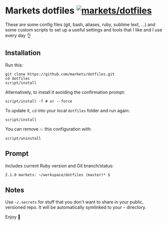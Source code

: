 # Markets dotfiles [![markets/dotfiles](http://img.shields.io/badge/markets-dotfiles-blue.svg)](https://github.com/markets/dotfiles)

These are some config files (git, bash, aliases, ruby, sublime text, ...) and some custom scripts to set up a useful settings and tools that I like and I use every day :ok_hand:

## Installation

Run this:

```
git clone https://github.com/markets/dotfiles.git
cd dotfiles
script/install
```

Alternatively, to install it avoiding the confirmation prompt:

```
script/install -f # or --force
```

To update it, `cd` into your local `dotfiles` folder and run again:

```
script/install
```

You can remove :boom: this configuration with:

```
script/uninstall
```

## Prompt

Includes current Ruby version and Git branch/status:

```
2.1.0 markets: ~/workspace/dotfiles (master)* $
```

## Notes

Use `~/.secrets` for stuff that you don't want to share in your public, versioned repo. It will be automatically symlinked to your `~` directory.

Enjoy :metal: